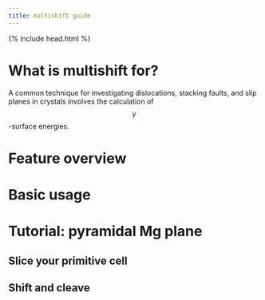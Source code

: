 ```yaml
---
title: multishift guide
---
```

{% include head.html %}

# What is multishift for?
A common technique for investigating dislocations, stacking faults, and slip planes in crystals involves the calculation of $$\gamma$$-surface energies.

# Feature overview
# Basic usage
# Tutorial: pyramidal Mg plane
## Slice your primitive cell
## Shift and cleave
